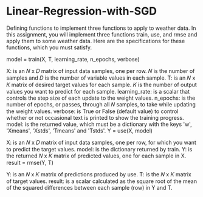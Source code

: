 # Linear-Regression-with-SGD
Defining functions to implement three functions to apply to weather data.
In this assignment, you will implement three functions train, use, and rmse and apply them to some weather data. Here are the specifications for these functions, which you must satisfy.

model = train(X, T, learning_rate, n_epochs, verbose)

X: is an 𝑁
 x 𝐷
 matrix of input data samples, one per row. 𝑁
 is the number of samples and 𝐷
 is the number of variable values in each sample.
T: is an 𝑁
 x 𝐾
 matrix of desired target values for each sample. 𝐾
 is the number of output values you want to predict for each sample.
learning_rate: is a scalar that controls the step size of each update to the weight values.
n_epochs: is the number of epochs, or passes, through all 𝑁
 samples, to take while updating the weight values.
verbose: is True or False (default value) to control whether or not occasional text is printed to show the training progress.
model: is the returned value, which must be a dictionary with the keys 'w', 'Xmeans', 'Xstds', 'Tmeans' and 'Tstds'.
Y = use(X, model)

X: is an 𝑁
 x 𝐷
 matrix of input data samples, one per row, for which you want to predict the target values.
model: is the dictionary returned by train.
Y: is the returned 𝑁
 x 𝐾
 matrix of predicted values, one for each sample in X.
result = rmse(Y, T)

Y: is an 𝑁
 x 𝐾
 matrix of predictions produced by use.
T: is the 𝑁
 x 𝐾
 matrix of target values.
result: is a scalar calculated as the square root of the mean of the squared differences between each sample (row) in Y and T.
